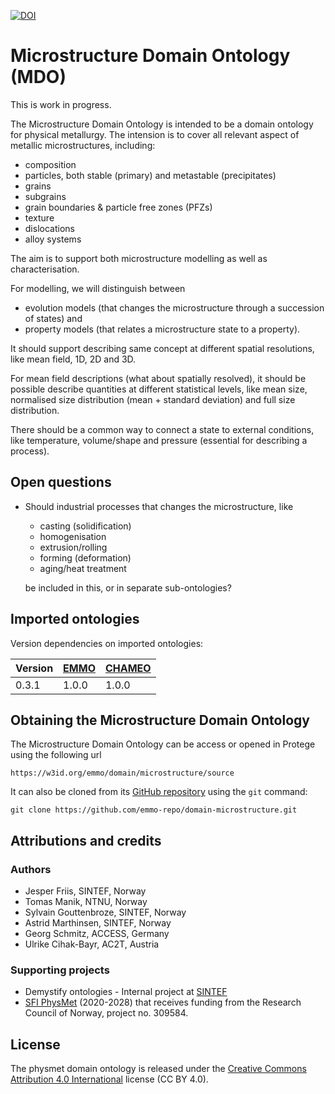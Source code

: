 [![DOI](https://zenodo.org/badge/348298817.svg)](https://zenodo.org/badge/latestdoi/348298817)


Microstructure Domain Ontology (MDO)
====================================
This is work in progress.

The Microstructure Domain Ontology is intended to be a domain ontology
for physical metallurgy.  The intension is to cover all relevant
aspect of metallic microstructures, including:
  - composition
  - particles, both stable (primary) and metastable (precipitates)
  - grains
  - subgrains
  - grain boundaries & particle free zones (PFZs)
  - texture
  - dislocations
  - alloy systems

The aim is to support both microstructure modelling as well as
characterisation.

For modelling, we will distinguish between
  - evolution models (that changes the microstructure through a
    succession of states) and
  - property models (that relates a microstructure state to a property).

It should support describing same concept at different spatial
resolutions, like mean field, 1D, 2D and 3D.

For mean field descriptions (what about spatially resolved), it should
be possible describe quantities at different statistical levels, like
mean size, normalised size distribution (mean + standard deviation)
and full size distribution.

There should be a common way to connect a state to external
conditions, like temperature, volume/shape and pressure (essential for
describing a process).


Open questions
--------------
* Should industrial processes that changes the microstructure, like
    - casting (solidification)
    - homogenisation
    - extrusion/rolling
    - forming (deformation)
    - aging/heat treatment

  be included in this, or in separate sub-ontologies?



Imported ontologies
-------------------
Version dependencies on imported ontologies:

| Version | [EMMO] | [CHAMEO] |
|---------|--------|----------|
| 0.3.1   | 1.0.0  | 1.0.0    |



Obtaining the Microstructure Domain Ontology
--------------------------------------------
The Microstructure Domain Ontology can be access or opened in Protege
using the following url

    https://w3id.org/emmo/domain/microstructure/source

It can also be cloned from its [GitHub repository] using the `git`
command:

    git clone https://github.com/emmo-repo/domain-microstructure.git



Attributions and credits
------------------------
### Authors
- Jesper Friis, SINTEF, Norway
- Tomas Manik, NTNU, Norway
- Sylvain Gouttenbroze, SINTEF, Norway
- Astrid Marthinsen, SINTEF, Norway
- Georg Schmitz, ACCESS, Germany
- Ulrike Cihak-Bayr, AC2T, Austria


### Supporting projects
- Demystify ontologies - Internal project at [SINTEF](http://www.sintef.no)
- [SFI PhysMet](https://www.ntnu.edu/physmet/) (2020-2028) that receives funding from the Research Council of Norway, project no. 309584.


License
-------
The physmet domain ontology is released under the [Creative Commons
Attribution 4.0
International](https://creativecommons.org/licenses/by/4.0/legalcode)
license (CC BY 4.0).


[EMMO]: https://github.com/emmo-repo/EMMO
[CHAMEO]: https://github.com/emmo-repo/domain-characterisation-methodology
[Crystallography]: https://github.com/emmo-repo/domain-crystallography
[GitHub repository]: https://github.com/emmo-repo/domain-microstructure
